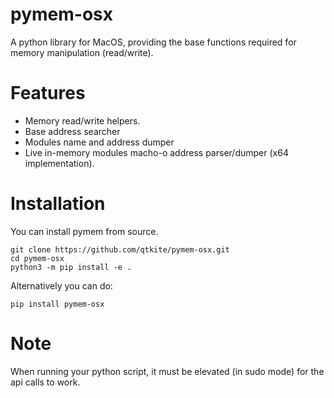 # pymem-osx
A python library for MacOS, providing the base functions required for memory manipulation (read/write).

# Features
- Memory read/write helpers.
- Base address searcher
- Modules name and address dumper
- Live in-memory modules macho-o address parser/dumper (x64 implementation).

# Installation
You can install pymem from source.
```
git clone https://github.com/qtkite/pymem-osx.git
cd pymem-osx
python3 -m pip install -e .
```

Alternatively you can do:
```
pip install pymem-osx
```
# Note
When running your python script, it must be elevated (in sudo mode) for the api calls to work.
